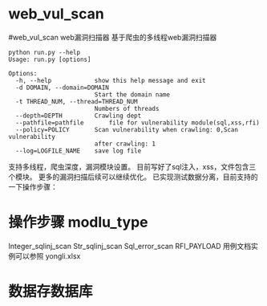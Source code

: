 # web_vul_scan
#web_vul_scan
web漏洞扫描器
基于爬虫的多线程web漏洞扫描器
    
    python run.py --help
    Usage: run.py [options]
    
    Options:
      -h, --help            show this help message and exit
      -d DOMAIN, --domain=DOMAIN
                            Start the domain name
      -t THREAD_NUM, --thread=THREAD_NUM
                            Numbers of threads
      --depth=DEPTH         Crawling dept
      --pathfile=pathfile       file for vulnerability module(sql,xss,rfi)
      --policy=POLICY       Scan vulnerability when crawling: 0,Scan vulnerability
                            after crawling: 1
      --log=LOGFILE_NAME    save log file

支持多线程，爬虫深度，漏洞模块设置。
目前写好了sql注入，xss，文件包含三个模块。
更多的漏洞扫描后续可以继续优化。
已实现测试数据分离，目前支持的一下操作步骤：
 # 操作步骤 modlu_type
 Integer_sqlinj_scan
 Str_sqlinj_scan
 Sql_error_scan 
 RFI_PAYLOAD
用例文档实例可以参照 yongli.xlsx

# 数据存数据库
